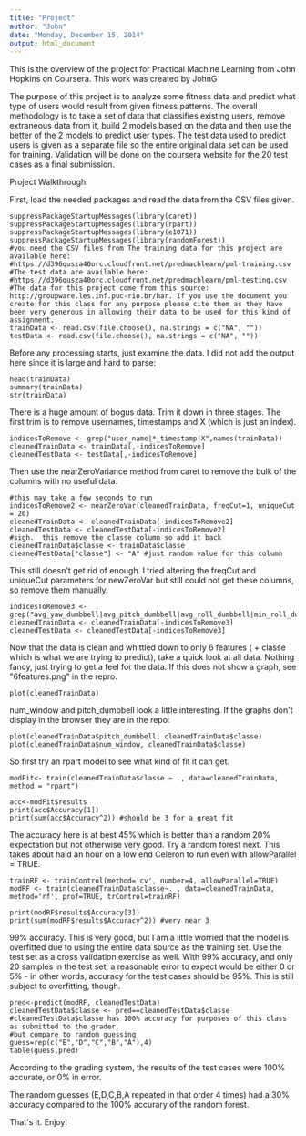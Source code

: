 ```yaml
---
title: "Project"
author: "John"
date: "Monday, December 15, 2014"
output: html_document
---
```


This is the overview of the project for Practical Machine Learning from John Hopkins on Coursera.
This work was created by JohnG

The purpose of this project is to analyze some fitness data and predict what type of users would result from given fitness patterns.  The overall methodology is to take a set of data that classifies existing users, remove extraneous data from it, build 2 models based on the data and then use the better of the 2 models to predict user types.  The test data used to predict users is given as a separate file so the entire original data set can be used for training.  Validation will be done on the coursera website for the 20 test cases as a final submission.

Project Walkthrough:

First, load the needed packages and read the data from the CSV files given.

```{r}
suppressPackageStartupMessages(library(caret))
suppressPackageStartupMessages(library(rpart))
suppressPackageStartupMessages(library(e1071))
suppressPackageStartupMessages(library(randomForest))
#you need the CSV files from The training data for this project are available here: 
#https://d396qusza40orc.cloudfront.net/predmachlearn/pml-training.csv
#The test data are available here: 
#https://d396qusza40orc.cloudfront.net/predmachlearn/pml-testing.csv
#The data for this project come from this source: http://groupware.les.inf.puc-rio.br/har. If you use the document you create for this class for any purpose please cite them as they have been very generous in allowing their data to be used for this kind of assignment. 
trainData <- read.csv(file.choose(), na.strings = c("NA", ""))
testData <- read.csv(file.choose(), na.strings = c("NA", ""))
```

Before any processing starts, just examine the data.  I did not add the output here since it is large and hard to parse:

```{r}
head(trainData)
summary(trainData)
str(trainData)
```

There is a huge amount of bogus data.  Trim it down in three stages.  The first trim is to remove usernames, timestamps and X (which is just an index).  

```{r}
indicesToRemove <- grep("user_name|*_timestamp|X",names(trainData))
cleanedTrainData <- trainData[,-indicesToRemove]
cleanedTestData <- testData[,-indicesToRemove]
```

Then use the nearZeroVariance method from caret to remove the bulk of the columns with no useful data.

```{r}
#this may take a few seconds to run
indicesToRemove2 <- nearZeroVar(cleanedTrainData, freqCut=1, uniqueCut = 20)
cleanedTrainData <- cleanedTrainData[-indicesToRemove2] 
cleanedTestData <- cleanedTestData[-indicesToRemove2]
#sigh.  this remove the classe column so add it back
cleanedTrainData$classe <- trainData$classe
cleanedTestData["classe"] <- "A" #just random value for this column
```

This still doesn't get rid of enough.  I tried altering the freqCut and uniqueCut parameters for newZeroVar but still could not get these columns, so remove them manually.

```{r}
indicesToRemove3 <- grep("avg_yaw_dumbbell|avg_pitch_dumbbell|avg_roll_dumbbell|min_roll_dumbbell|max_roll_dumbbell|min_yaw_arm|min_roll_belt|max_roll_belt|skewness_pitch_dumbbell|kurtosis_picth_dumbbell",names(cleanedTrainData))
cleanedTrainData <- cleanedTrainData[-indicesToRemove3] 
cleanedTestData <- cleanedTestData[-indicesToRemove3]
```

Now that the data is clean and whittled down to only 6 features ( + classe which is what we are trying to predict), take a quick look at all data.  Nothing fancy, just trying to get a feel for the data.  If this does not show a graph, see "6features.png" in the repro.

```{r, echo=FALSE}
plot(cleanedTrainData)
```

num_window and pitch_dumbbell look a little interesting.  If the graphs don't display in the browser they are in the repo:

```{r, echo=FALSE}
plot(cleanedTrainData$pitch_dumbbell, cleanedTrainData$classe)
plot(cleanedTrainData$num_window, cleanedTrainData$classe)
```
So first try an rpart model to see what kind of fit it can get.

```{r}
modFit<- train(cleanedTrainData$classe ~ ., data=cleanedTrainData, method = "rpart")

acc<-modFit$results
print(acc$Accuracy[1])
print(sum(acc$Accuracy^2)) #should be 3 for a great fit
```

The accuracy here is at best 45% which is better than a random 20% expectation but not otherwise very good.  Try a random forest next.  This takes about hald an hour on a low end Celeron to run even with allowParallel = TRUE. 

```{r}
trainRF <- trainControl(method='cv', number=4, allowParallel=TRUE)
modRF <- train(cleanedTrainData$classe~. , data=cleanedTrainData, method='rf', prof=TRUE, trControl=trainRF)

print(modRF$results$Accuracy[3])
print(sum(modRF$results$Accuracy^2)) #very near 3
```

99% accuracy.  This is very good, but I am a little worried that the model is overfitted due to using the entire data source as the training set.  Use the test set as a cross validation exercise as well.  With 99% accuracy, and only 20 samples in the test set, a reasonable error to expect would be either 0 or 5% - in other words, accuracy for the test cases should be 95%.  This is still subject to overfitting, though.

```{r}
pred<-predict(modRF, cleanedTestData)
cleanedTestData$classe <- pred==cleanedTestData$classe
#cleanedTestData$classe has 100% accuracy for purposes of this class as submitted to the grader.
#but compare to random guessing
guess=rep(c("E","D","C","B","A"),4)
table(guess,pred)
```
According to the grading system, the results of the test cases were 100% accurate, or 0% in error.  

The random guesses (E,D,C,B,A repeated in that order 4 times) had a 30% accuracy compared to the 100% accurary of the random forest.

That's it.  Enjoy!
